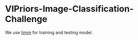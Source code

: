 # VIPriors-Image-Classification-Challenge

We use [timm](https://github.com/rwightman/pytorch-image-models) for training and testing model.
